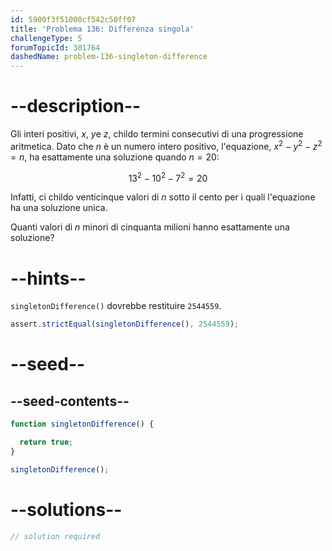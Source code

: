 ```yaml
---
id: 5900f3f51000cf542c50ff07
title: 'Problema 136: Differenza singola'
challengeType: 5
forumTopicId: 301764
dashedName: problem-136-singleton-difference
---
```


# --description--

Gli interi positivi, $x$, $y$e $z$, childo termini consecutivi di una progressione aritmetica. Dato che $n$ è un numero intero positivo, l'equazione, $x^2 − y^2 − z^2 = n$, ha esattamente una soluzione quando $n = 20$:

$$13^2 − 10^2 − 7^2 = 20$$

Infatti, ci childo venticinque valori di $n$ sotto il cento per i quali l'equazione ha una soluzione unica.

Quanti valori di $n$ minori di cinquanta milioni hanno esattamente una soluzione?

# --hints--

`singletonDifference()` dovrebbe restituire `2544559`.

```js
assert.strictEqual(singletonDifference(), 2544559);
```

# --seed--

## --seed-contents--

```js
function singletonDifference() {

  return true;
}

singletonDifference();
```

# --solutions--

```js
// solution required
```

